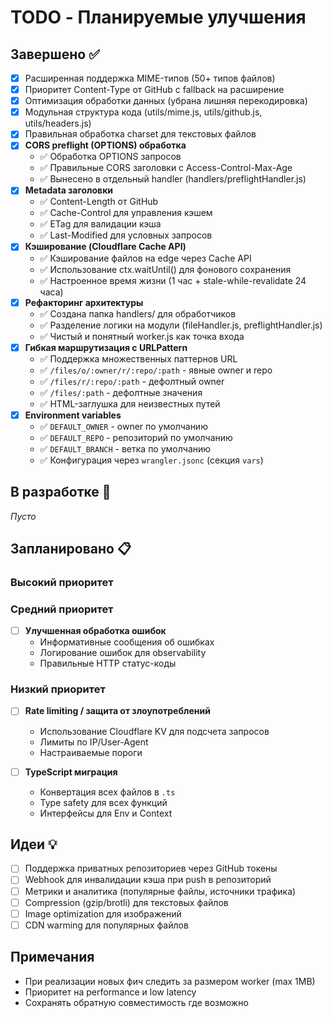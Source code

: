 # TODO - Планируемые улучшения

## Завершено ✅

- [x] Расширенная поддержка MIME-типов (50+ типов файлов)
- [x] Приоритет Content-Type от GitHub с fallback на расширение
- [x] Оптимизация обработки данных (убрана лишняя перекодировка)
- [x] Модульная структура кода (utils/mime.js, utils/github.js, utils/headers.js)
- [x] Правильная обработка charset для текстовых файлов
- [x] **CORS preflight (OPTIONS) обработка**
  - ✅ Обработка OPTIONS запросов
  - ✅ Правильные CORS заголовки с Access-Control-Max-Age
  - ✅ Вынесено в отдельный handler (handlers/preflightHandler.js)
- [x] **Metadata заголовки**
  - ✅ Content-Length от GitHub
  - ✅ Cache-Control для управления кэшем
  - ✅ ETag для валидации кэша
  - ✅ Last-Modified для условных запросов
- [x] **Кэширование (Cloudflare Cache API)**
  - ✅ Кэширование файлов на edge через Cache API
  - ✅ Использование ctx.waitUntil() для фонового сохранения
  - ✅ Настроенное время жизни (1 час + stale-while-revalidate 24 часа)
- [x] **Рефакторинг архитектуры**
  - ✅ Создана папка handlers/ для обработчиков
  - ✅ Разделение логики на модули (fileHandler.js, preflightHandler.js)
  - ✅ Чистый и понятный worker.js как точка входа
- [x] **Гибкая маршрутизация с URLPattern**
  - ✅ Поддержка множественных паттернов URL
  - ✅ `/files/o/:owner/r/:repo/:path` - явные owner и repo
  - ✅ `/files/r/:repo/:path` - дефолтный owner
  - ✅ `/files/:path` - дефолтные значения
  - ✅ HTML-заглушка для неизвестных путей
- [x] **Environment variables**
  - ✅ `DEFAULT_OWNER` - owner по умолчанию
  - ✅ `DEFAULT_REPO` - репозиторий по умолчанию
  - ✅ `DEFAULT_BRANCH` - ветка по умолчанию
  - ✅ Конфигурация через `wrangler.jsonc` (секция `vars`)

## В разработке 🚧

_Пусто_

## Запланировано 📋

### Высокий приоритет

### Средний приоритет

- [ ] **Улучшенная обработка ошибок**
  - Информативные сообщения об ошибках
  - Логирование ошибок для observability
  - Правильные HTTP статус-коды

### Низкий приоритет

- [ ] **Rate limiting / защита от злоупотреблений**
  - Использование Cloudflare KV для подсчета запросов
  - Лимиты по IP/User-Agent
  - Настраиваемые пороги

- [ ] **TypeScript миграция**
  - Конвертация всех файлов в `.ts`
  - Type safety для всех функций
  - Интерфейсы для Env и Context

## Идеи 💡

- [ ] Поддержка приватных репозиториев через GitHub токены
- [ ] Webhook для инвалидации кэша при push в репозиторий
- [ ] Метрики и аналитика (популярные файлы, источники трафика)
- [ ] Compression (gzip/brotli) для текстовых файлов
- [ ] Image optimization для изображений
- [ ] CDN warming для популярных файлов

## Примечания

- При реализации новых фич следить за размером worker (max 1MB)
- Приоритет на performance и low latency
- Сохранять обратную совместимость где возможно
